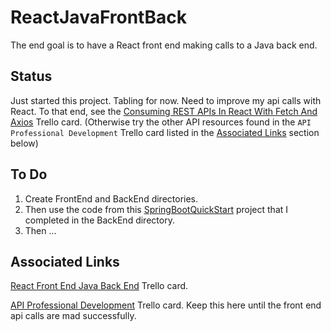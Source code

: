 # ReactJavaFrontBack
The end goal is to have a React front end making calls to a Java back end.

## Status
Just started this project.
Tabling for now. Need to improve my api calls with React. To that end, see the [Consuming REST APIs In React With Fetch And Axios](https://trello.com/c/6JIDc2mT/585-consuming-rest-apis-in-react-with-fetch-and-axios) Trello card. (Otherwise try the other API resources found in the `API Professional Development` Trello card listed in the [Associated Links](https://github.com/JamieBort/ReactJavaFrontBack#associated-links) section below)

## To Do
1. Create FrontEnd and BackEnd directories.
2. Then use the code from this [SpringBootQuickStart](https://github.com/JamieBort/LearningDirectory/tree/master/Java/Courses/SpringBoot/SpringBootQuickStart) project that I completed in the BackEnd directory.
3. Then ...


## Associated Links
[React Front End Java Back End](https://trello.com/c/5iSKymvx/582-react-front-end-java-back-end) Trello card.

[API Professional Development](https://trello.com/c/NFRSx1Q6/171-api-professional-development) Trello card. Keep this here until the front end api calls are mad successfully.